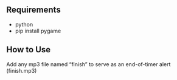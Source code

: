 ## Requirements

- python
- pip install pygame

## How to Use

Add any mp3 file named “finish” to serve as an end-of-timer alert (finish.mp3)